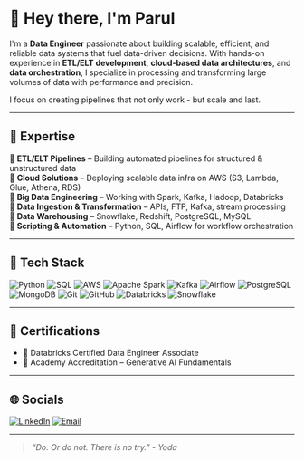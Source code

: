 <!--<a href="https://icons8.com/icon/84710/bootstrap"></a>-->
<!--
**ParulSharma4501/ParulSharma4501** is a ✨ _special_ ✨ repository because its `README.md` (this file) appears on your GitHub profile.

Here are some ideas to get you started:

- 🔭 I’m currently working on ...
- 🌱 I’m currently learning ...
- 👯 I’m looking to collaborate on ...
- 🤔 I’m looking for help with ...
- 💬 Ask me about ...
- 📫 How to reach me: ...
- 😄 Pronouns: ...
- ⚡ Fun fact: ...
-->
# 👋 Hey there, I'm Parul

I'm a **Data Engineer** passionate about building scalable, efficient, and reliable data systems that fuel data-driven decisions. With hands-on experience in **ETL/ELT development**, **cloud-based data architectures**, and **data orchestration**, I specialize in processing and transforming large volumes of data with performance and precision.

I focus on creating pipelines that not only work - but scale and last.

---

## 💼 Expertise

🔹 **ETL/ELT Pipelines** – Building automated pipelines for structured & unstructured data  
🔹 **Cloud Solutions** – Deploying scalable data infra on AWS (S3, Lambda, Glue, Athena, RDS)  
🔹 **Big Data Engineering** – Working with Spark, Kafka, Hadoop, Databricks  
🔹 **Data Ingestion & Transformation** – APIs, FTP, Kafka, stream processing  
🔹 **Data Warehousing** – Snowflake, Redshift, PostgreSQL, MySQL  
🔹 **Scripting & Automation** – Python, SQL, Airflow for workflow orchestration  

---

## 🧰 Tech Stack

![Python](https://img.shields.io/badge/-Python-3776AB?style=for-the-badge&logo=python&logoColor=white)
![SQL](https://img.shields.io/badge/-SQL-336791?style=for-the-badge&logo=postgresql&logoColor=white)
![AWS](https://img.shields.io/badge/-AWS-232F3E?style=for-the-badge&logo=amazon-aws&logoColor=white)
![Apache Spark](https://img.shields.io/badge/-Apache%20Spark-E25A1C?style=for-the-badge&logo=apachespark&logoColor=white)
![Kafka](https://img.shields.io/badge/-Kafka-231F20?style=for-the-badge&logo=apachekafka&logoColor=white)
![Airflow](https://img.shields.io/badge/-Airflow-017CEE?style=for-the-badge&logo=apacheairflow&logoColor=white)
![PostgreSQL](https://img.shields.io/badge/-PostgreSQL-4169E1?style=for-the-badge&logo=postgresql&logoColor=white)
![MongoDB](https://img.shields.io/badge/-MongoDB-47A248?style=for-the-badge&logo=mongodb&logoColor=white)
![Git](https://img.shields.io/badge/-Git-F05032?style=for-the-badge&logo=git&logoColor=white)
![GitHub](https://img.shields.io/badge/-GitHub-181717?style=for-the-badge&logo=github&logoColor=white)
![Databricks](https://img.shields.io/badge/-Databricks-FF3621?style=for-the-badge&logo=databricks&logoColor=white)
![Snowflake](https://img.shields.io/badge/-Snowflake-56B9E9?style=for-the-badge&logo=snowflake&logoColor=white)

---

## 🧠 Certifications

- 🧩 Databricks Certified Data Engineer Associate  
- 🤖 Academy Accreditation – Generative AI Fundamentals

---

## 🌐 Socials

[![LinkedIn](https://img.shields.io/badge/-LinkedIn-0077B5?style=for-the-badge&logo=linkedin&logoColor=white)](https://www.linkedin.com/in/parul-sharma-734853190/)
[![Email](https://img.shields.io/badge/-Email-D14836?style=for-the-badge&logo=gmail&logoColor=white)](mailto:parul4501@gmail.com)

---

> *“Do. Or do not. There is no try.” - Yoda*
